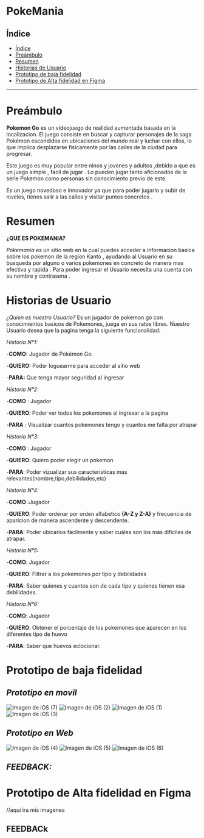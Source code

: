 # PokeMania

## Índice

- [Índice](#índice)
- [Preámbulo](#Preámbulo)
- [Resumen](#Resumen)
- [Historias de Usuario](#Historias-de-Usuario)
- [Prototipo de baja fidelidad](#Prototipo-de-baja-fidelidad)
- [Prototipo de Alta fidelidad en Figma](#Prototipo-de-Alta-fidelidad-en-Figma)

***
 
# Preámbulo
**Pokemon Go** es un videojuego de realidad aumentada basada en la localizacion. El juego consiste en buscar y capturar personajes de la saga Pokémon escondidos en ubicaciones del mundo real y luchar con ellos, lo que implica desplazarse físicamente por las calles de la ciudad para progresar.

Este juego es muy popular entre ninos y jovenes y adultos ,debido a que es un juego simple , facil de jugar . Lo pueden jugar tanto aficionados de la serie Pokemon como personas sin conocimiento previo de este. 

Es un juego novedoso e innovador ya que para poder jugarlo y subir de niveles, tienes salir a las calles y visitar puntos concretos . 

# Resumen

**¿QUE ES POKEMANIA?**

*Pokemania* es un sitio web en la cual puedes acceder a informacion basica sobre los pokemon de la region Kanto , ayudando al Usuario en su busqueda por alguno o varios pokemones en concreto de manera mas efectiva y rapida  . Para poder ingresar el Usuario necesita una cuenta con su nombre y contrasena .

# Historias de Usuario

*¿Quien es nuestro Usuario?*
Es un jugador de pokemon go con conocimientos basicos de Pokemones, juega en sus ratos libres. Nuestro Usuario desea que la pagina tenga la siguiente funcionalidad:

*Historia N°1:*

-**COMO:** Jugador de Pokémon Go.

-**QUIERO:** Poder loguearme para acceder al sitio web

-**PARA:** Que tenga mayor seguridad al ingresar

*Historia N°2:*

-**COMO** : Jugador

-**QUIERO**: Poder ver todos los pokemones al ingresar a la pagina

-**PARA** : Visualizar cuantos pokemones tengo y cuantos me falta por atrapar

*Historia N°3:* 

-**COMO** : Jugador

-**QUIERO**: Quiero poder elegir un pokemon 

-**PARA**: Poder vizualizar sus caracteristicas mas relevantes(nombre,tipo,debilidades,etc)

*Historia N°4:*

-**COMO** :Jugador

-**QUIERO**: Poder ordenar por orden alfabetico **(A-Z y Z-A)**  y frecuencia de aparicion de  manera ascendente y descendente.

-**PARA**: Poder ubicarlos fácilmente y saber cuáles son los más difíciles de atrapar.

*Historia N°5:* 

-**COMO**: Jugador

-**QUIERO**: Filtrar a los pokemones por tipo y debilidades

-**PARA**: Saber quienes y cuantos son de cada tipo y quienes tienen esa debilidades.

*Historia N°6:* 

-**COMO**: Jugador

-**QUIERO**: Obtener el porcentaje de los pokemones que aparecen en los diferentes tipo de huevo

-**PARA**: Saber que huevos eclocionar.

# Prototipo de baja fidelidad

 ## *Prototipo en movil*

![Imagen de iOS (7)](https://user-images.githubusercontent.com/50469947/61114710-8b234d00-a456-11e9-8282-089a4c4b3b8d.jpg)
![Imagen de iOS (2)](https://user-images.githubusercontent.com/50469947/61114729-96767880-a456-11e9-88e9-87cfc83a58c8.jpg)
![Imagen de iOS (1)](https://user-images.githubusercontent.com/50469947/61114772-aa21df00-a456-11e9-9ad7-720488c6f054.jpg)
![Imagen de iOS (3)](https://user-images.githubusercontent.com/50469947/61114786-af7f2980-a456-11e9-81b6-8f961d7e2e99.jpg)

 ## *Prototipo en Web*

![Imagen de iOS (4)](https://user-images.githubusercontent.com/50469947/61114815-bc9c1880-a456-11e9-861a-978e40234489.jpg)
![Imagen de iOS (5)](https://user-images.githubusercontent.com/50469947/61114817-bc9c1880-a456-11e9-8674-b193ad9381cc.jpg)
![Imagen de iOS (6)](https://user-images.githubusercontent.com/50469947/61114818-bd34af00-a456-11e9-9e4e-30a75051cadf.jpg)

## *FEEDBACK:*



# Prototipo de Alta fidelidad en Figma
//aqui ira mis imagenes

## FEEDBACk

